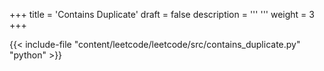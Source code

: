 +++
title = 'Contains Duplicate'
draft = false
description =  '''
'''
weight = 3
+++

{{< include-file "content/leetcode/leetcode/src/contains_duplicate.py" "python" >}}
